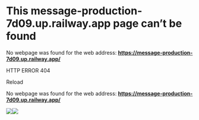 # This message-production-7d09.up.railway.app page can’t be found

No webpage was found for the web address: **https://message-production-7d09.up.railway.app/**

HTTP ERROR 404

Reload


No webpage was found for the web address: **https://message-production-7d09.up.railway.app/**

![](<Base64-Image-Removed>)![](<Base64-Image-Removed>)